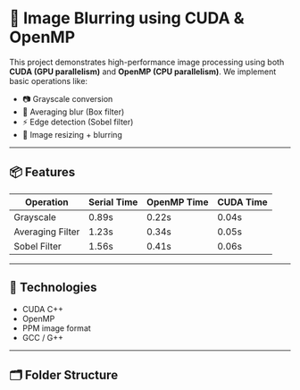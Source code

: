 # 🚀 Image Blurring using CUDA & OpenMP

This project demonstrates high-performance image processing using both **CUDA (GPU parallelism)** and **OpenMP (CPU parallelism)**. We implement basic operations like:

- 📷 Grayscale conversion
- 🔄 Averaging blur (Box filter)
- ⚡ Edge detection (Sobel filter)
- 📏 Image resizing + blurring

---

## 📦 Features

| Operation        | Serial Time | OpenMP Time | CUDA Time |
|------------------|-------------|-------------|-----------|
| Grayscale        | 0.89s       | 0.22s       | 0.04s     |
| Averaging Filter | 1.23s       | 0.34s       | 0.05s     |
| Sobel Filter     | 1.56s       | 0.41s       | 0.06s     |

---

## 🧰 Technologies

- CUDA C++
- OpenMP
- PPM image format
- GCC / G++

---

## 🗂️ Folder Structure


